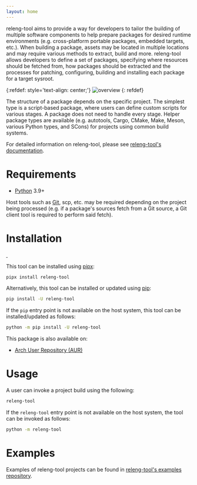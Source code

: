 ```yaml
---
layout: home
---
```


releng-tool aims to provide a way for developers to tailor the building
of multiple software components to help prepare packages for desired
runtime environments (e.g. cross-platform portable packages, embedded
targets, etc.). When building a package, assets may be located in
multiple locations and may require various methods to extract, build and
more. releng-tool allows developers to define a set of packages,
specifying where resources should be fetched from, how packages should
be extracted and the processes for patching, configuring, building and
installing each package for a target sysroot.

{:refdef: style='text-align: center;'}
![overview]({{site.baseurl}}/assets/overview.png)
{: refdef}

The structure of a package depends on the specific project. The simplest
type is a script-based package, where users can define custom scripts for
various stages. A package does not need to handle every stage. Helper
package types are available (e.g. autotools, Cargo, CMake, Make, Meson,
various Python types, and SCons) for projects using common build systems.

For detailed information on releng-tool, please see
[releng-tool's documentation][releng-tool documentation].

Requirements
============

* [Python][python] 3.9+

Host tools such as [Git][git], scp, etc. may be required depending on the
project being processed (e.g. if a package's sources fetch from a Git source,
a Git client tool is required to perform said fetch).

Installation
============

<a href="https://pypi.org/project/releng-tool/">
    <img src="https://badgen.net/pypi/v/releng-tool?label=PyPI" alt="" />
</a>
<img src="https://badgen.net/static/Python/3.9+" alt="" />

This tool can be installed using [pipx]:

~~~ bash
pipx install releng-tool
~~~

Alternatively, this tool can be installed or updated using [pip]:

~~~ bash
pip install -U releng-tool
~~~

If the `pip` entry point is not available on the host system, this tool
can be installed/updated as follows:

~~~ bash
python -m pip install -U releng-tool
~~~

This package is also available on:
- [Arch User Repository (AUR)][aur]

Usage
=====

A user can invoke a project build using the following:

~~~ bash
releng-tool
~~~

If the `releng-tool` entry point is not available on the host system, the
tool can be invoked as follows:

~~~ bash
python -m releng-tool
~~~

Examples
========

Examples of releng-tool projects can be found in
[releng-tool's examples repository][releng-tool examples].


[aur]: https://aur.archlinux.org/packages/releng-tool/
[git]: https://git-scm.com/
[pip]: https://pip.pypa.io/
[pipx]: https://pipx.pypa.io/
[python]: https://www.python.org/
[releng-tool documentation]: https://docs.releng.io/
[releng-tool examples]: https://github.com/releng-tool/releng-tool-examples
